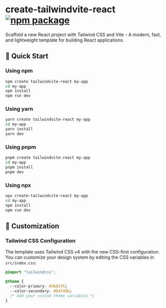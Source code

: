 # create-tailwindvite-react <a href="https://npmjs.com/package/create-tailwindvite-react"><img src="https://img.shields.io/npm/v/create-tailwindvite-react" alt="npm package"></a>

Scaffold a new React project with Tailwind CSS and Vite - A modern, fast, and lightweight template for building React applications.

## 🚀 Quick Start

### Using npm
```bash
npm create tailwindvite-react my-app
cd my-app
npm install
npm run dev
```

### Using yarn
```bash
yarn create tailwindvite-react my-app
cd my-app
yarn install
yarn dev
```

### Using pnpm
```bash
pnpm create tailwindvite-react my-app
cd my-app
pnpm install
pnpm dev
```

### Using npx
```bash
npx create-tailwindvite-react my-app
cd my-app
npm install
npm run dev
```



## 🎨 Customization

### Tailwind CSS Configuration

The template uses Tailwind CSS v4 with the new CSS-first configuration. You can customize your design system by editing the CSS variables in `src/index.css`:

```css
@import "tailwindcss";

@theme {
  --color-primary: #3b82f6;
  --color-secondary: #64748b;
  /* Add your custom theme variables */
}
```

